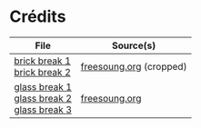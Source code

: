 # Crédits

| File | Source(s) |
| -------- | ------- |
| [brick break 1](src/assets/sounds/SFXs/tiles/brick/break1.wav)<br>[brick break 2](src/assets/sounds/SFXs/tiles/brick/break2.wav)  | [freesoung.org](https://freesound.org/s/593473/) (cropped)  |
| [glass break 1](src/assets/sounds/SFXs/tiles/glass/break1.wav)<br>[glass break 2](src/assets/sounds/SFXs/tiles/glass/break2.wav)<br>[glass break 3](src/assets/sounds/SFXs/tiles/glass/break3.wav)  | [freesoung.org](https://freesound.org/s/677734/)   |
